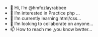 - 👋 Hi, I’m @hmfozlayrabbee
- 👀 I’m interested in Practice php ...
- 🌱 I’m currently learning html/css...
- 💞️ I’m looking to collaborate on anyone...
- 📫 How to reach me ,you know bwtter...

<!---
hmfozlayrabbee/hmfozlayrabbee is a ✨ special ✨ repository because its `README.md` (this file) appears on your GitHub profile.
You can click the Preview link to take a look at your changes.
--->
